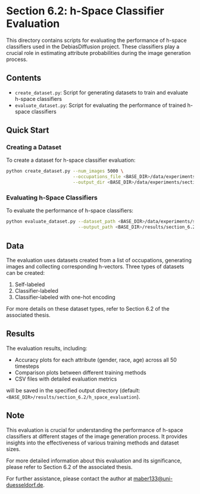 # Section 6.2: h-Space Classifier Evaluation

This directory contains scripts for evaluating the performance of h-space classifiers used in the DebiasDiffusion project. These classifiers play a crucial role in estimating attribute probabilities during the image generation process.

## Contents

- `create_dataset.py`: Script for generating datasets to train and evaluate h-space classifiers
- `evaluate_dataset.py`: Script for evaluating the performance of trained h-space classifiers

## Quick Start

### Creating a Dataset

To create a dataset for h-space classifier evaluation:

```bash
python create_dataset.py --num_images 5000 \
                         --occupations_file <BASE_DIR>/data/experiments/section_6.2/occupations.json \
                         --output_dir <BASE_DIR>/data/experiments/section_6.2/h_space_data
```

### Evaluating h-Space Classifiers

To evaluate the performance of h-space classifiers:
```bash
python evaluate_dataset.py --dataset_path <BASE_DIR>/data/experiments/section_6.2/h_space_data/dataset_5k.pt \
                           --output_path <BASE_DIR>/results/section_6.2/h_space_evaluation
```

## Data

The evaluation uses datasets created from a list of occupations, generating images and collecting corresponding h-vectors. Three types of datasets can be created:

1. Self-labeled
2. Classifier-labeled
3. Classifier-labeled with one-hot encoding

For more details on these dataset types, refer to Section 6.2 of the associated thesis.

## Results

The evaluation results, including:

- Accuracy plots for each attribute (gender, race, age) across all 50 timesteps
- Comparison plots between different training methods
- CSV files with detailed evaluation metrics

will be saved in the specified output directory (default: `<BASE_DIR>/results/section_6.2/h_space_evaluation`).

## Note

This evaluation is crucial for understanding the performance of h-space classifiers at different stages of the image generation process. It provides insights into the effectiveness of various training methods and dataset sizes.

For more detailed information about this evaluation and its significance, please refer to Section 6.2 of the associated thesis.

For further assistance, please contact the author at [maber133@uni-duesseldorf.de](maber133@uni-duesseldorf.de).